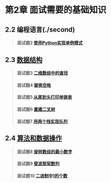 # 第2章 面试需要的基础知识

## 2.2 编程语言(./second)
> #### 面试题2 [使用Python实现单例模式](./second#面试题2-使用Python实现单例模式)

## 2.3 [数据结构](./third)
> #### 面试题3 [二维数组中的查找](./third#面试题3-二维数组中的查找)
> #### 面试题4 [替换空格](./third#面试题4-替换空格)
> #### 面试题5 [从尾到头打印单链表](./third#面试题5-从尾到头打印单链表)
> #### 面试题6 [重建二叉树](./third#面试题6-重建二叉树)
> #### 面试题7 [用两个栈实现队列](./third#面试题7-用两个栈实现队列)

## 2.4 [算法和数据操作](./fourth)
> #### 面试题8 [旋转数组的最小数字](./fourth#面试题8-旋转数组的最小数字)
> #### 面试题9 [斐波那契数列](./fourth#面试题9-斐波那契数列)
> #### 面试题10 [二进制中1的个数](./fourth#面试题10-二进制中1的个数)

